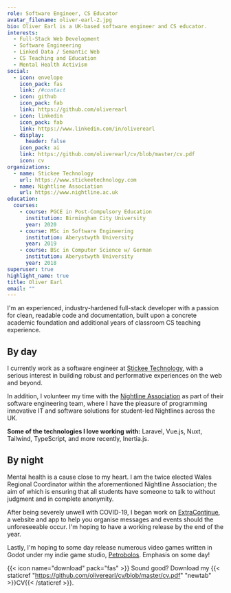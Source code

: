 ```yaml
---
role: Software Engineer, CS Educator
avatar_filename: oliver-earl-2.jpg
bio: Oliver Earl is a UK-based software engineer and CS educator.
interests:
  - Full-Stack Web Development
  - Software Engineering
  - Linked Data / Semantic Web
  - CS Teaching and Education
  - Mental Health Activism
social:
  - icon: envelope
    icon_pack: fas
    link: /#contact
  - icon: github
    icon_pack: fab
    link: https://github.com/oliverearl
  - icon: linkedin
    icon_pack: fab
    link: https://www.linkedin.com/in/oliverearl
  - display:
      header: false
    icon_pack: ai
    link: https://github.com/oliverearl/cv/blob/master/cv.pdf
    icon: cv
organizations:
  - name: Stickee Technology
    url: https://www.stickeetechnology.com
  - name: Nightline Association
    url: https://www.nightline.ac.uk
education:
  courses:
    - course: PGCE in Post-Compulsory Education
      institution: Birmingham City University
      year: 2020
    - course: MSc in Software Engineering
      institution: Aberystwyth University
      year: 2019
    - course: BSc in Computer Science w/ German
      institution: Aberystwyth University
      year: 2018
superuser: true
highlight_name: true
title: Oliver Earl
email: ""
---
```

I'm an experienced, industry-hardened full-stack developer with a passion for clean, readable code and documentation, built upon a concrete academic foundation and additional years of classroom CS teaching experience.

## By day

I currently work as a software engineer at [Stickee Technology](https://www.stickeetechnology.com), with a serious interest in building robust and performative experiences on the web and beyond.

In addition, I volunteer my time with the [Nightline Association](https://www.nightline.ac.uk) as part of their software engineering team, where I have the pleasure of programming innovative IT and software solutions for student-led Nightlines across the UK.

**Some of the technologies I love working with:** Laravel, Vue.js, Nuxt, Tailwind, TypeScript, and more recently, Inertia.js.

## By night

Mental health is a cause close to my heart. I am the twice elected Wales Regional Coordinator within the aforementioned Nightline Association; the aim of which is ensuring that all students have someone to talk to without judgment and in complete anonymity.

After being severely unwell with COVID-19, I began work on [ExtraContinue](https://www.github.com/extracontinue), a website and app to help you organise messages and events should the unforeseeable occur. I'm hoping to have a working release by the end of the year.

Lastly, I'm hoping to some day release numerous video games written in Godot under my indie game studio, [Petrobolos](https://www.petrobolos.com). Emphasis on some day!

{{< icon name="download" pack="fas" >}} Sound good? Download my {{< staticref "https://github.com/oliverearl/cv/blob/master/cv.pdf" "newtab" >}}CV{{< /staticref >}}.
